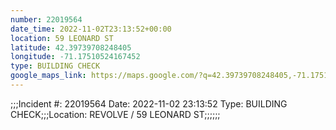 ```yaml
---
number: 22019564
date_time: 2022-11-02T23:13:52+00:00
location: 59 LEONARD ST
latitude: 42.39739708248405
longitude: -71.17510524167452
type: BUILDING CHECK
google_maps_link: https://maps.google.com/?q=42.39739708248405,-71.17510524167452
---
```


;;;Incident #: 22019564  Date: 2022-11-02 23:13:52   Type: BUILDING CHECK;;;Location: REVOLVE / 59 LEONARD ST;;;;;;
